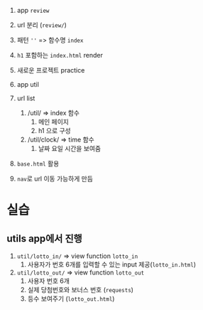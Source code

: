 1. app `review`
2. url 분리 (`review/`)
3. 패턴 `''` => 함수명 `index`
4. `h1` 포함하는 `index.html` render


1. 새로운 프로젝트 practice 
2. app util 
3. url list 
   1. /util/ => index 함수 
      1. 메인 페이지
      2. h1 으로 구성
   2. /util/clock/ => time 함수
      1. 날짜 요일 시간을 보여줌
4. `base.html` 활용
5. `nav`로 url 이동 가능하게 만듬

# 실습
## utils app에서 진행
1. `util/lotto_in/` => view function `lotto_in`
   1. 사용자가 번호 6개를 입력할 수 있는 input 제공(`lotto_in.html`)
2. `util/lotto_out/` => view function `lotto_out`
   1. 사용자 번호 6개
   2. 실제 당첨번호와 보너스 번호 (`requests`)
   3. 등수 보여주기 (`lotto_out.html`)